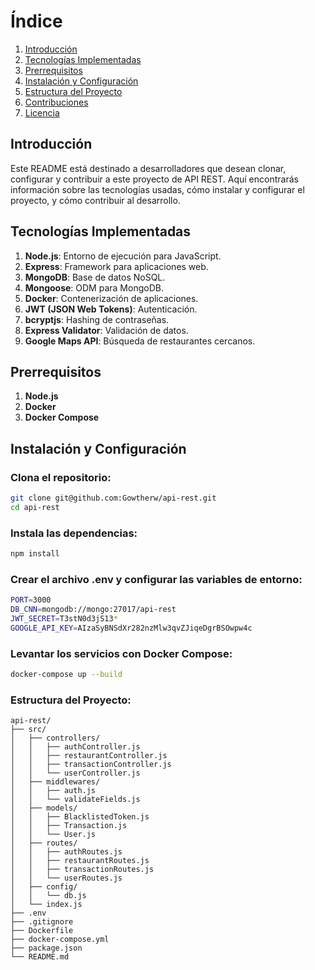 # Índice
1. [Introducción](#introducción)
2. [Tecnologías Implementadas](#tecnologías-implementadas)
3. [Prerrequisitos](#prerrequisitos)
4. [Instalación y Configuración](#instalación-y-configuración)
5. [Estructura del Proyecto](#estructura-del-proyecto)
6. [Contribuciones](#contribuciones)
7. [Licencia](#licencia)

## Introducción
Este README está destinado a desarrolladores que desean clonar, configurar y contribuir a este proyecto de API REST. Aquí encontrarás información sobre las tecnologías usadas, cómo instalar y configurar el proyecto, y cómo contribuir al desarrollo.

## Tecnologías Implementadas
1. **Node.js**: Entorno de ejecución para JavaScript.
2. **Express**: Framework para aplicaciones web.
3. **MongoDB**: Base de datos NoSQL.
4. **Mongoose**: ODM para MongoDB.
5. **Docker**: Contenerización de aplicaciones.
6. **JWT (JSON Web Tokens)**: Autenticación.
7. **bcryptjs**: Hashing de contraseñas.
8. **Express Validator**: Validación de datos.
9. **Google Maps API**: Búsqueda de restaurantes cercanos.

## Prerrequisitos
1. **Node.js**
2. **Docker**
3. **Docker Compose**

## Instalación y Configuración

### Clona el repositorio:
```bash
git clone git@github.com:Gowtherw/api-rest.git
cd api-rest
```

### Instala las dependencias:
```bash
npm install
```

### Crear el archivo .env y configurar las variables de entorno:
```bash
PORT=3000
DB_CNN=mongodb://mongo:27017/api-rest
JWT_SECRET=T3stN0d3jS13*
GOOGLE_API_KEY=AIzaSyBNSdXr282nzMlw3qvZJiqeDgrBSOwpw4c
```
### Levantar los servicios con Docker Compose:
```bash
docker-compose up --build
```
### Estructura del Proyecto:
```
api-rest/
├── src/
│   ├── controllers/
│   │   ├── authController.js
│   │   ├── restaurantController.js
│   │   ├── transactionController.js
│   │   └── userController.js
│   ├── middlewares/
│   │   ├── auth.js
│   │   └── validateFields.js
│   ├── models/
│   │   ├── BlacklistedToken.js
│   │   ├── Transaction.js
│   │   └── User.js
│   ├── routes/
│   │   ├── authRoutes.js
│   │   ├── restaurantRoutes.js
│   │   ├── transactionRoutes.js
│   │   └── userRoutes.js
│   ├── config/
│   │   └── db.js
│   └── index.js
├── .env
├── .gitignore
├── Dockerfile
├── docker-compose.yml
├── package.json
└── README.md

```
